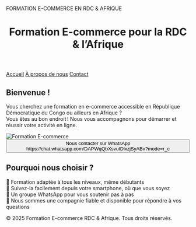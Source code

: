 FORMATION E-COMMERCE EN RDC & AFRIQUE
<header>
  <h1>Formation E-commerce pour la RDC & l’Afrique</h1>
</header>

<nav>
  <a href="#">Accueil</a>
  <a href="#">À propos de nous</a>
  <a href="#">Contact</a>
</nav>

<main>


<section>
  <h2>Bienvenue !</h2>
  <p>
    
Vous cherchez une formation en e-commerce accessible en République Démocratique du Congo ou ailleurs en Afrique ?  
    Vous êtes au bon endroit ! Nous vous accompagnons pour démarrer et réussir votre activité en ligne.
  </p>
  <img src="https://via.placeholder.com/600x300" alt="Formation E-commerce">
  <br>
  <button id="whatsappBtn">Nous contacter sur WhatsApp https://chat.whatsapp.com/DAPWqQbXsvuIDlxzjSyABv?mode=r_c</button>
</section>


<section>
  <h2>Pourquoi nous choisir ?</h2>
  <p>
    🌟 Formation adaptée à tous les niveaux, même débutants<br>
    📱 Suivez-la facilement depuis votre smartphone, où que vous soyez<br>
    🤝 Un groupe WhatsApp pour vous soutenir pas à pas<br>
    💼 Nous sommes une compagnie fiable et disponible pour répondre à vos questions
  </p>
</section>

</main>

<footer>
  &copy; 2025 Formation E-commerce RDC & Afrique. Tous droits réservés.
</footer
